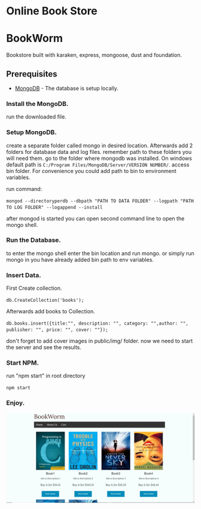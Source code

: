 
Online Book Store
=======
# BookWorm
Bookstore built with karaken, express, mongoose, dust and foundation.

## Prerequisites

* [MongoDB](https://www.mongodb.com/download-center?jmp=nav#atlas) - The database is setup locally. 

### Install the MongoDB.

run the downloaded file.

### Setup MongoDB.

create a separate folder called mongo in desired location. Afterwards add 2 folders for database data and log files. remember path to these folders you will need them. go to the folder where mongodb was installed. On windows default path is `C:/Program Files/MongoDB/Server/VERSION NUMBER/`. access bin folder. For convenience you could add path to bin to environment variables. 

run command: 

`mongod --directoryperdb --dbpath "PATH TO DATA FOLDER" --logpath "PATH TO LOG FOLDER" --logappend --install`

after mongod is started you can open second command line to open the mongo shell.

### Run the Database.

to enter the mongo shell enter the bin location and run mongo. or simply run mongo in you have already added bin path to env variables.

### Insert Data.

First Create collection.

`db.CreateCollection('books');`

Afterwards add books to Collection. 

`db.books.insert({title:"", description: "", category: "",author: "", publisher: "", price: "", cover: ""});`

don't forget to add cover images in public/img/ folder. now we need to start the server and see the results.

### Start NPM.

run "npm start" in root directory

`npm start`

### Enjoy.

![BookWorm](Capture.PNG?raw=true "BookWorm")

